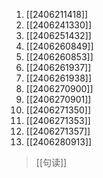 1. [[2406211418]]
2. [[2406241330]]
3. [[2406251432]]
4. [[2406260849]]
5. [[2406260853]]
6. [[2406261937]]
7. [[2406261938]]
8. [[2406270900]]
9. [[2406270901]]
10. [[2406271350]]
11. [[2406271353]]
12. [[2406271357]]
13. [[2406280913]]

>[[句读]]